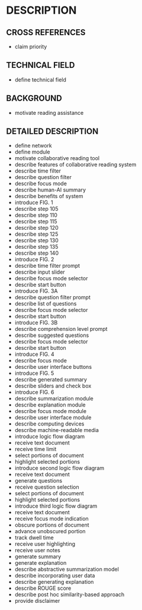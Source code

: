 # DESCRIPTION

## CROSS REFERENCES

- claim priority

## TECHNICAL FIELD

- define technical field

## BACKGROUND

- motivate reading assistance

## DETAILED DESCRIPTION

- define network
- define module
- motivate collaborative reading tool
- describe features of collaborative reading system
- describe time filter
- describe question filter
- describe focus mode
- describe human-AI summary
- describe benefits of system
- introduce FIG. 1
- describe step 105
- describe step 110
- describe step 115
- describe step 120
- describe step 125
- describe step 130
- describe step 135
- describe step 140
- introduce FIG. 2
- describe time filter prompt
- describe input slider
- describe focus mode selector
- describe start button
- introduce FIG. 3A
- describe question filter prompt
- describe list of questions
- describe focus mode selector
- describe start button
- introduce FIG. 3B
- describe comprehension level prompt
- describe suggested questions
- describe focus mode selector
- describe start button
- introduce FIG. 4
- describe focus mode
- describe user interface buttons
- introduce FIG. 5
- describe generated summary
- describe sliders and check box
- introduce FIG. 6
- describe summarization module
- describe explanation module
- describe focus mode module
- describe user interface module
- describe computing devices
- describe machine-readable media
- introduce logic flow diagram
- receive text document
- receive time limit
- select portions of document
- highlight selected portions
- introduce second logic flow diagram
- receive text document
- generate questions
- receive question selection
- select portions of document
- highlight selected portions
- introduce third logic flow diagram
- receive text document
- receive focus mode indication
- obscure portions of document
- advance unobscured portion
- track dwell time
- receive user highlighting
- receive user notes
- generate summary
- generate explanation
- describe abstractive summarization model
- describe incorporating user data
- describe generating explanation
- describe ROUGE score
- describe post hoc similarity-based approach
- provide disclaimer

